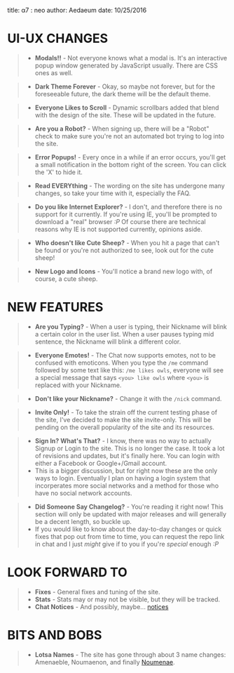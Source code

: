 title: α7 : neo
author: Aedaeum
date: 10/25/2016

# UI-UX CHANGES

>- **Modals!!** - Not everyone knows what a modal is. It's an interactive popup window generated by JavaScript usually. There are CSS ones as well.

>- **Dark Theme Forever** - Okay, so maybe not forever, but for the foreseeable future, the dark theme will be the default theme.

>- **Everyone Likes to Scroll** - Dynamic scrollbars added that blend with the design of the site. These will be updated in the future.

>- **Are you a Robot?** - When signing up, there will be a "Robot" check to make sure you're not an automated bot trying to log into the site.

>- **Error Popups!** - Every once in a while if an error occurs, you'll get a small notification in the bottom right of the screen. You can click the 'X' to hide it.

>- **Read EVERYthing** - The wording on the site has undergone many changes, so take your time with it, especially the FAQ.

>- **Do you like Internet Explorer?** - I don't, and therefore there is no support for it currently. If you're using IE, you'll be prompted to download a "real" browser  *:P* Of course there are technical reasons why IE is not supported currently, opinions aside.

>- **Who doesn't like Cute Sheep?** - When you hit a page that can't be found or you're not authorized to see, look out for the cute sheep!

>- **New Logo and Icons** - You'll notice a brand new logo with, of course, a cute sheep.

# NEW FEATURES

>- **Are you Typing?** - When a user is typing, their Nickname will blink a certain color in the user list. When a user pauses typing mid sentence, the Nickname will blink a different color.

>- **Everyone Emotes!** - The Chat now supports emotes, not to be confused with emoticons. When you type the `/me` command followed by some text like this: `/me likes owls`, everyone will see a special message that says `<you> like owls` where `<you>` is replaced with your Nickname.

>- **Don't like your Nickname?** - Change it with the `/nick` command.

>- **Invite Only!** - To take the strain off the current testing phase of the site, I've decided to make the site invite-only. This will be pending on the overall popularity of the site and its resources.

>- **Sign In? What's That?** - I know, there was no way to actually Signup or Login to the site. This is no longer the case. It took a lot of revisions and updates, but it's finally here. You can login with either a Facebook or Google+/Gmail account.
>- This is a bigger discussion, but for right now these are the only ways to login. Eventually I plan on having a login system that incorperates more social networks and a method for those who have no social network accounts.

>- **Did Someone Say Changelog?** - You're reading it right now! This section will only be updated with major releases and will generally be a decent length, so buckle up.
>- If you would like to know about the day-to-day changes or quick fixes that pop out from time to time, you can request the repo link in chat and I just _might_ give if to you if you're _special_ enough _:P_

# LOOK FORWARD TO
>- **Fixes** - General fixes and tuning of the site.
>- **Stats** - Stats may or may not be visible, but they will be tracked.
>- **Chat Notices** - And possibly, maybe... [notices]

# BITS AND BOBS

>- **Lotsa Names** - The site has gone through about 3 name changes: Amenaeble, Noumaenon,
and finally [Noumenae].


[Noumenae]:/#/home/faq/noumenae
[notices]:/#faq/notice